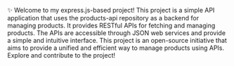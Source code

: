 ✨ Welcome to my express.js-based project! This project is a simple API application that uses the products-api repository as a backend for managing products. It provides RESTful APIs for fetching and managing products. The APIs are accessible through JSON web services and provide a simple and intuitive interface. This project is an open-source initiative that aims to provide a unified and efficient way to manage products using APIs. Explore and contribute to the project!
